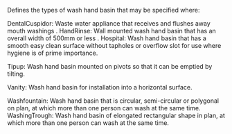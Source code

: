 Defines the types of wash hand basin that may be specified where:


DentalCuspidor: Waste water appliance that receives and flushes away mouth washings
.
HandRinse: Wall mounted wash hand basin that has an overall width of 500mm or less
.
Hospital: Wash hand basin that has a smooth easy clean surface without tapholes or overflow slot for use where hygiene is of prime importance. 

Tipup: Wash hand basin mounted on pivots so that it can be emptied by tilting.

Vanity: Wash hand basin for installation into a horizontal surface.

Washfountain: Wash hand basin that is circular, semi-circular or polygonal on plan, at which more than one person can wash at the same time.
WashingTrough: Wash hand basin of elongated rectangular shape in plan, at which more than one person can wash at the same time.
